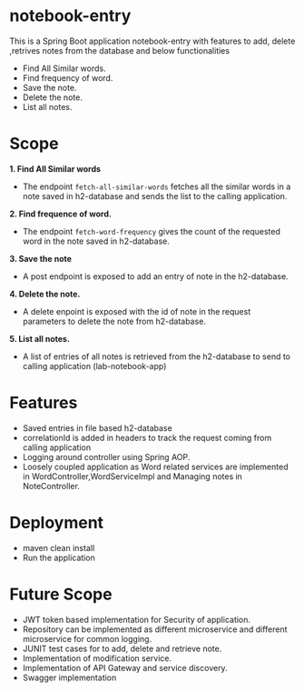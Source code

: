 # notebook-entry
This is a Spring Boot application notebook-entry with features to add, delete ,retrives notes from the database and below functionalities
  - Find All Similar words.
  - Find frequency of word.
  - Save the note.
  - Delete the note.
  - List all notes.

# Scope
**1. Find All Similar words**
  - The endpoint `fetch-all-similar-words` fetches all the similar words in a note saved in h2-database and sends the list to the calling application.
 
**2. Find frequence of word.**
  - The endpoint `fetch-word-frequency` gives the count of the requested word in the note saved in h2-database.
    
**3. Save the note**
  - A post endpoint is exposed to add an entry of note in the h2-database.
    
**4. Delete the note.**
  - A delete enpoint is exposed with the id of note in the request parameters to delete the note from h2-database.
    
**5. List all notes.**
  - A list of entries of all notes is retrieved from the h2-database to send to calling application (lab-notebook-app)
    
# Features

- Saved entries in file based h2-database
- correlationId is added in headers to track the request coming from calling application
- Logging around controller using Spring AOP.
- Loosely coupled application as Word related services are implemented in WordController,WordServiceImpl and Managing notes in NoteController.

# Deployment

- maven clean install
- Run the application


# Future Scope

- JWT token based implementation for Security of application.
- Repository can be implemented as different microservice and different microservice for common logging.
- JUNIT test cases for to add, delete and retrieve note.
- Implementation of modification service.
- Implementation of API Gateway and service discovery.
- Swagger implementation



  

